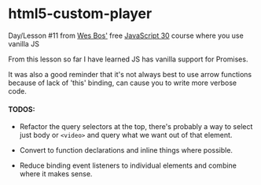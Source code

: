 # html5-custom-player

Day/Lesson #11 from [Wes Bos'](http://wesbos.com/) free [JavaScript 30](https://javascript30.com/) course where you use vanilla JS

From this lesson so far I have learned JS has vanilla support for Promises.

It was also a good reminder that it's not always best to use arrow functions because of lack of 'this' binding, can cause you to write more verbose code.

#### TODOS:
* Refactor the query selectors at the top, there's probably a way to select just body or `<video>` and query what we want out of that element.

* Convert to function declarations and inline things where possible.

* Reduce binding event listeners to individual elements and combine where it makes sense.
